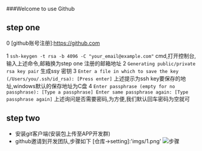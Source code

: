###Welcome to use Github
## step one
0 [github账号注册]:https://github.com

1 `ssh-keygen -t rsa -b 4096 -C "your_email@example.com"`
  cmd,打开控制台,输入上述命令,邮箱换为step one 注册的邮箱地址
2 `Generating public/private rsa key pair`
  生成ssy 密钥
3 `Enter a file in which to save the key (/Users/you/.ssh/id_rsa): [Press enter]`
  上述提示为ssh key要保存的地址,windows默认的保存地址为C盘
4 `Enter passphrase (empty for no passphrase): [Type a passphrase]
Enter same passphrase again: [Type passphrase again]`
  上述询问是否需要密码,为方便,我们默认回车密码为空就可


## step two

* 安装git客户端(安装包上传至APP开发群)
* github邀请到开发团队,步骤如下
[仓库->setting]:'imgs/1.png'
![步骤]("imgs/1.png")

